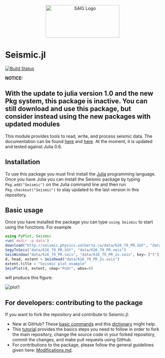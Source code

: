 <a name="logo"/>
<div align="center">
<a href="http://saig.physics.ualberta.ca/" target="_blank">
<img src="https://saig.physics.ualberta.ca/lib/tpl/dokuwiki/images/logo.png" alt="SAIG Logo" width="240" height="106"></img>
</a>
</div>

# Seismic.jl

[![Build Status](https://travis-ci.org/SeismicJulia/Seismic.jl.svg?branch=master)](https://travis-ci.org/SeismicJulia/Seismic.jl)

**NOTICE:**

**With the update to julia version 1.0 and the new Pkg system, this package is inactive. 
You can still download and use this package,
but consider instead using the new packages with updated modules**
---



This module provides tools to read, write, and process 
seismic data. 
The documentation can be found [here](http://seismicjulia.github.io/Seismic.jl)
and [here](http://seismic.physics.ualberta.ca). At the moment, it is updated and tested against Julia 0.6.

## Installation
To use this package you must first install the [Julia](http://julialang.org/downloads/) programming language. Once you have Julia you can install the Seismic package by typing ```Pkg.add("Seismic")``` on the Julia command line and then run ```Pkg.checkout("Seismic")``` to stay updated to the last version in this repository. 

## Basic usage
Once you have installed the package you can type `using Seismic` to start using
the functions. For example

```Julia
using PyPlot, Seismic
run(`mkdir -p data`)
download("http://seismic.physics.ualberta.ca/data/616_79_PR.SGY", "data/616_79_PR.SGY")
SegyToSeis("data/616_79_PR.SGY", "data/616_79_PR.seis")
SeisWindow("data/616_79_PR.seis", "data/616_79_PR_2s.seis", key= ["t"], minval=[0.0], maxval=[2.0])
d, head, extent = SeisRead("data/616_79_PR_2s.seis")
extent.title = "Seismic plot example"
SeisPlot(d, extent, cmap="PuOr", wbox=9)
```
will produce this figure:

![plot1](http://seismic.physics.ualberta.ca/figures/616_79_PR2.png)

## For developers: contributing to the package
If you want to fork the repository and contribute to Seismic.jl:
* New at GitHub? These [basic commands](http://seismic.physics.ualberta.ca/docs/git_basic_commands.pdf) 
and this [dictionary](http://seismic.physics.ualberta.ca/docs/git_dictionary.pdf) might help.
* This [tutorial](http://seismic.physics.ualberta.ca/docs/develop_SeismicJulia.pdf) provides the basics 
steps you need to follow in order to fork the main repository, change the source code in your forked 
repository, commit the changes, and make pull requests using GitHub.
* For contributions to the package, please follow the general guidelines given here: 
[Modifications.md](https://github.com/SeismicJulia/Seismic.jl/blob/master/Modifications.md).
